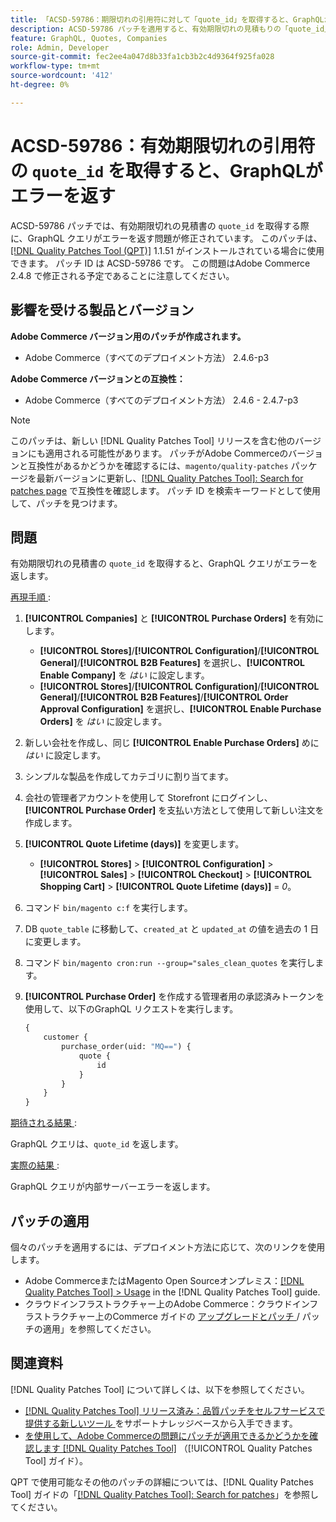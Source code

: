 ```yaml
---
title: 「ACSD-59786：期限切れの引用符に対して「quote_id」を取得すると、GraphQLがエラーを返す」
description: ACSD-59786 パッチを適用すると、有効期限切れの見積もりの「quote_id」を取得する際にGraphQL クエリがエラーを返すAdobe Commerceの問題を修正できます。
feature: GraphQL, Quotes, Companies
role: Admin, Developer
source-git-commit: fec2ee4a047d8b33fa1cb3b2c4d9364f925fa028
workflow-type: tm+mt
source-wordcount: '412'
ht-degree: 0%

---
```


# ACSD-59786：有効期限切れの引用符の `quote_id` を取得すると、GraphQLがエラーを返す

ACSD-59786 パッチでは、有効期限切れの見積書の `quote_id` を取得する際に、GraphQL クエリがエラーを返す問題が修正されています。 このパッチは、[[!DNL Quality Patches Tool (QPT)]](https://experienceleague.adobe.com/en/docs/commerce-knowledge-base/kb/announcements/commerce-announcements/magento-quality-patches-released-new-tool-to-self-serve-quality-patches) 1.1.51 がインストールされている場合に使用できます。 パッチ ID は ACSD-59786 です。 この問題はAdobe Commerce 2.4.8 で修正される予定であることに注意してください。

## 影響を受ける製品とバージョン

**Adobe Commerce バージョン用のパッチが作成されます。**

* Adobe Commerce（すべてのデプロイメント方法） 2.4.6-p3

**Adobe Commerce バージョンとの互換性：**

* Adobe Commerce（すべてのデプロイメント方法） 2.4.6 - 2.4.7-p3

>[!NOTE]
>
>このパッチは、新しい [!DNL Quality Patches Tool] リリースを含む他のバージョンにも適用される可能性があります。 パッチがAdobe Commerceのバージョンと互換性があるかどうかを確認するには、`magento/quality-patches` パッケージを最新バージョンに更新し、[[!DNL Quality Patches Tool]: Search for patches page](https://experienceleague.adobe.com/tools/commerce-quality-patches/index.html) で互換性を確認します。 パッチ ID を検索キーワードとして使用して、パッチを見つけます。

## 問題

有効期限切れの見積書の `quote_id` を取得すると、GraphQL クエリがエラーを返します。

<u> 再現手順 </u>:

1. **[!UICONTROL Companies]** と **[!UICONTROL Purchase Orders]** を有効にします。
   * **[!UICONTROL Stores]**/**[!UICONTROL Configuration]**/**[!UICONTROL General]**/**[!UICONTROL B2B Features]** を選択し、**[!UICONTROL Enable Company]** を *はい* に設定します。
   * **[!UICONTROL Stores]**/**[!UICONTROL Configuration]**/**[!UICONTROL General]**/**[!UICONTROL B2B Features]**/**[!UICONTROL Order Approval Configuration]** を選択し、**[!UICONTROL Enable Purchase Orders]** を *はい* に設定します。
1. 新しい会社を作成し、同じ **[!UICONTROL Enable Purchase Orders]** めに *はい* に設定します。
1. シンプルな製品を作成してカテゴリに割り当てます。
1. 会社の管理者アカウントを使用して Storefront にログインし、**[!UICONTROL Purchase Order]** を支払い方法として使用して新しい注文を作成します。
1. **[!UICONTROL Quote Lifetime (days)]** を変更します。
   * **[!UICONTROL Stores]** > **[!UICONTROL Configuration]** > **[!UICONTROL Sales]** > **[!UICONTROL Checkout]** > **[!UICONTROL Shopping Cart]** > **[!UICONTROL Quote Lifetime (days)]** = *0*。
1. コマンド `bin/magento c:f` を実行します。
1. DB `quote_table` に移動して、`created_at` と `updated_at` の値を過去の 1 日に変更します。
1. コマンド `bin/magento cron:run --group="sales_clean_quotes` を実行します。
1. **[!UICONTROL Purchase Order]** を作成する管理者用の承認済みトークンを使用して、以下のGraphQL リクエストを実行します。

   ```GraphQL
   {
       customer {
           purchase_order(uid: "MQ==") {
               quote {
                   id
               }
           }
       }
   } 
   ```

<u> 期待される結果 </u>:

GraphQL クエリは、`quote_id` を返します。

<u> 実際の結果 </u>:

GraphQL クエリが内部サーバーエラーを返します。

## パッチの適用

個々のパッチを適用するには、デプロイメント方法に応じて、次のリンクを使用します。

* Adobe CommerceまたはMagento Open Sourceオンプレミス：[[!DNL Quality Patches Tool] > Usage](/help/tools/quality-patches-tool/usage.md) in the [!DNL Quality Patches Tool] guide.
* クラウドインフラストラクチャー上のAdobe Commerce：クラウドインフラストラクチャー上のCommerce ガイドの [ アップグレードとパッチ ](https://experienceleague.adobe.com/docs/commerce-cloud-service/user-guide/develop/upgrade/apply-patches.html)/ パッチの適用」を参照してください。

## 関連資料

[!DNL Quality Patches Tool] について詳しくは、以下を参照してください。

* [[!DNL Quality Patches Tool]  リリース済み：品質パッチをセルフサービスで提供する新しいツール ](https://experienceleague.adobe.com/en/docs/commerce-knowledge-base/kb/announcements/commerce-announcements/magento-quality-patches-released-new-tool-to-self-serve-quality-patches) をサポートナレッジベースから入手できます。
* [ を使用して、Adobe Commerceの問題にパッチが適用できるかどうかを確認します  [!DNL Quality Patches Tool]](/help/tools/quality-patches-tool/patches-available-in-qpt/check-patch-for-magento-issue-with-magento-quality-patches.md) （[!UICONTROL Quality Patches Tool] ガイド）。

QPT で使用可能なその他のパッチの詳細については、[!DNL Quality Patches Tool] ガイドの「[[!DNL Quality Patches Tool]: Search for patches](https://experienceleague.adobe.com/tools/commerce-quality-patches/index.html)」を参照してください。
